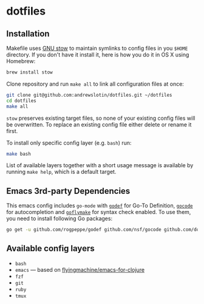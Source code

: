 dotfiles
========

Installation
------------

Makefile uses [GNU stow](https://www.gnu.org/software/stow/) to maintain symlinks to config
files in you `$HOME` directory. If you don't have it install it, here is how you do it in OS X
using Homebrew:

```bash
brew install stow
```

Clone repository and run `make all` to link all configuration files at once:

```bash
git clone git@github.com:andrewslotin/dotfiles.git ~/dotfiles
cd dotfiles
make all
```

`stow` preserves existing target files, so none of your existing config files will be overwritten.
To replace an existing config file either delete or rename it first.

To install only specific config layer (e.g. `bash`) run:

```bash
make bash
```

List of available layers together with a short usage message is available by running `make help`, which
is a default target.

Emacs 3rd-party Dependencies
----------------------------

This emacs config includes `go-mode` with [`godef`](https://github.com/rogpeppe/godef) for Go-To Definition,
[`gocode`](https://github.com/nsf/gocode) for autocompletion and [`goflymake`](https://github.com/dougm/goflymake)
for syntax check enabled. To use them, you need to install following
Go packages:

```bash
go get -u github.com/rogpeppe/godef github.com/nsf/gocode github.com/dougm/goflymake
```

Available config layers
-----------------------

* `bash`
* `emacs` — based on [flyingmachine/emacs-for-clojure](https://github.com/flyingmachine/emacs-for-clojure.git)
* `fzf`
* `git`
* `ruby`
* `tmux`
